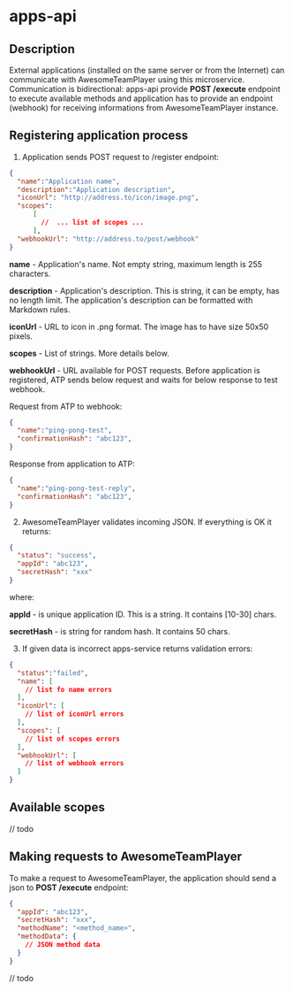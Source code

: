 # apps-api

## Description

External applications (installed on the same server 
or from the Internet) can communicate with AwesomeTeamPlayer using this microservice. 
Communication is  bidirectional: apps-api provide **POST /execute** endpoint to 
execute available methods and application has to provide an endpoint (webhook) 
for receiving informations from AwesomeTeamPlayer instance.
 
## Registering application process 

1. Application sends POST request to /register endpoint:
```json
{
  "name":"Application name",
  "description":"Application description",
  "iconUrl": "http://address.to/icon/image.png",
  "scopes": 
      [ 
        //  ... list of scopes ...
      ],
  "webhookUrl": "http://address.to/post/webhook"
}
```

**name** - Application's name. Not empty string, maximum length is 255 characters.

**description** - Application's description. This is string, it can be empty, 
has no length limit. The application's description can be formatted with Markdown rules.

**iconUrl** - URL to icon in .png format. The image has to have size 50x50 pixels.
 
**scopes** - List of strings. More details below.

**webhookUrl** - URL available for POST requests. Before application is registered,
 ATP sends below request and waits for below response to test webhook.
  
Request from ATP to webhook:
```json
{
  "name":"ping-pong-test",
  "confirmationHash": "abc123",
}

```
Response from application to ATP:
```json
{
  "name":"ping-pong-test-reply",
  "confirmationHash": "abc123",
}
```

2. AwesomeTeamPlayer validates incoming JSON. If everything is OK it returns:

```json
{
  "status": "success",
  "appId": "abc123",
  "secretHash": "xxx"
}
```

where:

**appId** - is unique application ID. This is a string. It contains [10-30] chars.

**secretHash** - is string for random hash. It contains 50 chars. 
  
3. If given data is incorrect apps-service returns validation errors:
 
```json
{
  "status":"failed",
  "name": [
    // list fo name errors
  ],
  "iconUrl": [
    // list of iconUrl errors
  ],
  "scopes": [
    // list of scopes errors
  ],
  "webhookUrl": [
    // list of webhook errors
  ]
}
```

## Available scopes

// todo

## Making requests to AwesomeTeamPlayer

To make a request to AwesomeTeamPlayer, the application should send a json to 
**POST /execute** endpoint:
```json
{
  "appId": "abc123",
  "secretHash": "xxx",
  "methodName": "<method_name>",
  "methodData": {
    // JSON method data
  }
}
```
//  todo
